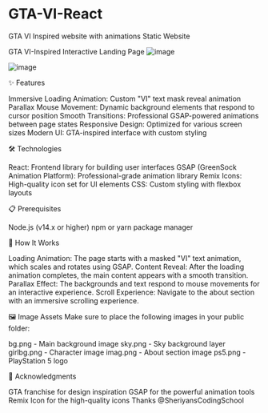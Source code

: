 # GTA-VI-React
GTA VI Inspired website with animations Static Website

GTA VI-Inspired Interactive Landing Page
![image](https://github.com/user-attachments/assets/fe911344-ef34-412a-8a83-3102eccbfdd2)

![image](https://github.com/user-attachments/assets/232bd3bd-1141-4ee3-bb72-2dc4b5a750f1)


✨ Features

Immersive Loading Animation: Custom "VI" text mask reveal animation
Parallax Mouse Movement: Dynamic background elements that respond to cursor position
Smooth Transitions: Professional GSAP-powered animations between page states
Responsive Design: Optimized for various screen sizes
Modern UI: GTA-inspired interface with custom styling

🛠️ Technologies

React: Frontend library for building user interfaces
GSAP (GreenSock Animation Platform): Professional-grade animation library
Remix Icons: High-quality icon set for UI elements
CSS: Custom styling with flexbox layouts

📋 Prerequisites

Node.js (v14.x or higher)
npm or yarn package manager


🎨 How It Works

Loading Animation: The page starts with a masked "VI" text animation, which scales and rotates using GSAP.
Content Reveal: After the loading animation completes, the main content appears with a smooth transition.
Parallax Effect: The backgrounds and text respond to mouse movements for an interactive experience.
Scroll Experience: Navigate to the about section with an immersive scrolling experience.

🖼️ Image Assets
Make sure to place the following images in your public folder:

bg.png - Main background image
sky.png - Sky background layer
girlbg.png - Character image
imag.png - About section image
ps5.png - PlayStation 5 logo


🙏 Acknowledgments

GTA franchise for design inspiration
GSAP for the powerful animation tools
Remix Icon for the high-quality icons
Thanks @SheriyansCodingSchool
